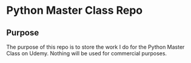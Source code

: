 # Python Master Class Repo

## Purpose

The purpose of this repo is to store the work I do for the Python Master Class on Udemy. Nothing will be used for commercial purposes. 
